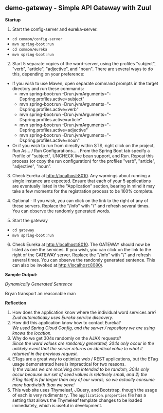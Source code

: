 ## demo-gateway - Simple API Gateway with Zuul

  **Startup**
  
1.  Start the config-server and eureka-server.
  - `cd common/config-server`
  - `mvn spring-boot:run`
  - `cd common/eureka`
  - `mvn spring-boot:run`

2.  Start 5 separate copies of the word-server, using the profiles "subject", "verb", "article", "adjective", and "noun".  There are several ways to do this, depending on your preference:
  - If you wish to use Maven, open separate command prompts in the target directory and run these commands:
    - mvn spring-boot:run -Drun.jvmArguments="-Dspring.profiles.active=subject"
    - mvn spring-boot:run -Drun.jvmArguments="-Dspring.profiles.active=verb"
    - mvn spring-boot:run -Drun.jvmArguments="-Dspring.profiles.active=article"
    - mvn spring-boot:run -Drun.jvmArguments="-Dspring.profiles.active=adjective"
    - mvn spring-boot:run -Drun.jvmArguments="-Dspring.profiles.active=noun"
  - Or if you wish to run from directly within STS, right click on the project, Run As... / Run Configurations... .  From the Spring Boot tab specify a Profile of "subject", UNCHECK live bean support, and Run.  Repeat this process (or copy the run configuration) for the profiles "verb", "article", "adjective", "noun".

3.  Check Eureka at [http://localhost:8010](http://localhost:8010).   Any warnings about running a single instance are expected.  Ensure that each of your 5 applications are eventually listed in the "Application" section, bearing in mind it may take a few moments for the registration process to be 100% complete.	

4.  Optional - If you wish, you can click on the link to the right of any of these servers.  Replace the "/info" with "/" and refresh several times.  You can observe the randomly generated words.
  
5. Start the gateway
  - `cd gateway`
  - `mvn spring-boot:run`

6. Check Eureka at [http://localhost:8010](http://localhost:8010).  The GATEWAY should now be listed as one the services.  If you wish, you can click on the link to the right of the GATEWAY server.  Replace the "/info" with "/" and refresh several times.  You can observe the randomly generated sentence.  This can also be invoked at [http://localhost:8080/](http://localhost:8080/).

  **Sample Output:**
  
*Dynamically Generated Sentence*

Bryan transport an reasonable man

**Reflection**

1.  How does the application know where the individual word services are?  
*Zuul automatically uses Eureka service discovery.*
2.  How did this application know how to contact Eureka?  
*We used Spring Cloud Config, and the server / repository we are using knows the location.*
3.  Why do we get 304s randomly on the AJAX requests?  
*Since the word values are randomly generated, 304s only occur in the unlikely event that the server returns an identical value to what it returned in the previous request.*  
4.  ETags are a great way to optimize web / REST applications, but the ETag usage demonstrated here is impractical for two reasons.  
*1) the values we are receiving are intended to be random, 304s only occur because our set of seed values is relatively small, and 2) the ETag itself is far larger than any of our words, so we actually consume more bandwidth than we save!*
5.  This web site uses Thymeleaf, JQuery, and Bootstrap, though the usage of each is very rudimentary.  The `application.properties` file has a setting that allows the Thymeleaf template changes to be loaded immediately, which is useful in development.
